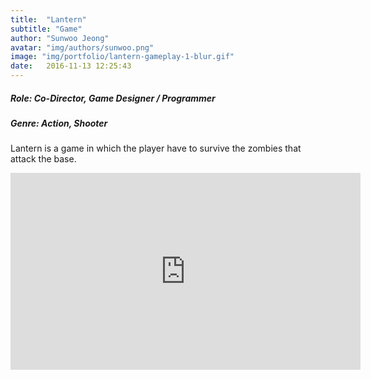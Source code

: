 ```yaml
---
title:  "Lantern"
subtitle: "Game"
author: "Sunwoo Jeong"
avatar: "img/authors/sunwoo.png"
image: "img/portfolio/lantern-gameplay-1-blur.gif"
date:   2016-11-13 12:25:43
---
```


##### Role: Co-Director, Game Designer / Programmer
##### Genre: Action, Shooter

Lantern is a game in which the player have to survive the zombies that attack the base.

<center>
<iframe width="560" height="315" src="https://www.youtube.com/embed/olW9BfQksVk" frameborder="0" allow="accelerometer; autoplay; encrypted-media; gyroscope; picture-in-picture" allowfullscreen></iframe>
</center>
